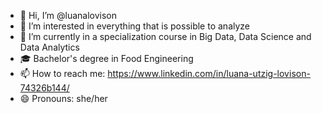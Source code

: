 - 👋 Hi, I’m @luanalovison
- 👀 I’m interested in everything that is possible to analyze
- 🌱 I’m currently in a specialization course in Big Data, Data Science and Data Analytics
- 🎓 Bachelor's degree in Food Engineering
- 📫 How to reach me: https://www.linkedin.com/in/luana-utzig-lovison-74326b144/
- 😄 Pronouns: she/her



<!---
luanalovison/luanalovison is a ✨ special ✨ repository because its `README.md` (this file) appears on your GitHub profile.
You can click the Preview link to take a look at your changes.
--->
